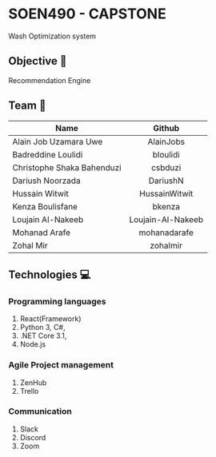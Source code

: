 # SOEN490 - CAPSTONE 
Wash Optimization system

## Objective 🎯
Recommendation Engine

## Team 👥
| Name          | Github        |
| ------------- |:-------------:|
| Alain Job Uzamara Uwe | AlainJobs |
| Badreddine Loulidi | bloulidi |
| Christophe Shaka Bahenduzi | csbduzi |
| Dariush Noorzada | DariushN |
| Hussain Witwit | HussainWitwit |
| Kenza Boulisfane | bkenza |
| Loujain Al-Nakeeb | Loujain-Al-Nakeeb |
| Mohanad Arafe | mohanadarafe |
| Zohal Mir | zohalmir |

## Technologies 💻

### Programming languages

1. React(Framework)
2. Python 3, C#,
3. .NET Core 3.1,
4. Node.js

### Agile Project management

1. ZenHub
2. Trello

### Communication

1. Slack
2. Discord
3. Zoom
